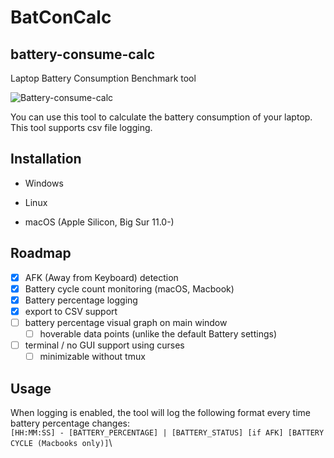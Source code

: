# BatConCalc

## battery-consume-calc

Laptop Battery Consumption Benchmark tool

![Battery-consume-calc](https://i.imgur.com/o1xgqq6.png)

You can use this tool to calculate the battery consumption of your laptop. This tool supports csv file logging.

## Installation

- Windows

- Linux

- macOS (Apple Silicon, Big Sur 11.0-)

## Roadmap

- [x] AFK (Away from Keyboard) detection  
- [x] Battery cycle count monitoring (macOS, Macbook)
- [x] Battery percentage logging
- [x] export to CSV support
- [ ] battery percentage visual graph on main window
  - [ ] hoverable data points (unlike the default Battery settings)
- [ ] terminal / no GUI support using curses
  - [ ] minimizable without tmux

## Usage

When logging is enabled, the tool will log the following format every time battery percentage changes:\
     `[HH:MM:SS] - [BATTERY_PERCENTAGE] | [BATTERY_STATUS] [if AFK] [BATTERY CYCLE (Macbooks only)]`\
